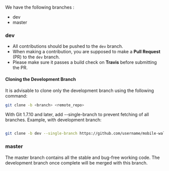 We have the following branches :
- dev
- master

### **dev**

- All contributions should be pushed to the `dev` branch.
- When making a contribution, you are supposed to make a **Pull Request** (PR) to the `dev` branch.
- Please make sure it passes a build check on **Travis** before submitting the PR.

#### Cloning the Development Branch

It is advisable to clone only the development branch using the following command:

```bash
git clone -b <branch> <remote_repo>
```
With Git 1.7.10 and later, add --single-branch to prevent fetching of all branches. Example, with development branch:

```bash

git clone -b dev --single-branch https://github.com/username/mobile-wallet.git
```


### **master**

The master branch contains all the stable and bug-free working code. The development branch once complete will be merged with this branch.
